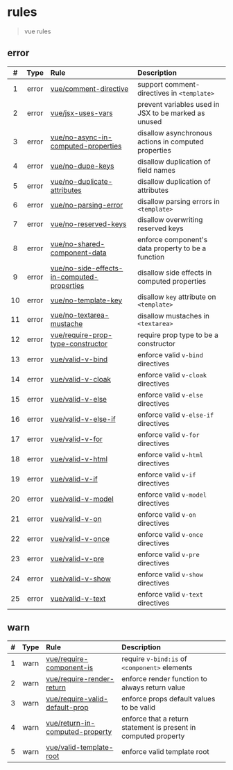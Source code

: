 # rules

> vue rules

## error

|  #  | Type  | Rule                                                                                                                     | Description                                          |
| :-: | :---: | :----------------------------------------------------------------------------------------------------------------------- | :--------------------------------------------------- |
|  1  | error | [vue/comment-directive](https://eslint.vuejs.org/rules/comment-directive.html)                                           | support comment-directives in `<template>`           |
|  2  | error | [vue/jsx-uses-vars](https://eslint.vuejs.org/rules/jsx-uses-vars.html)                                                   | prevent variables used in JSX to be marked as unused |
|  3  | error | [vue/no-async-in-computed-properties](https://eslint.vuejs.org/rules/no-async-in-computed-properties.html)               | disallow asynchronous actions in computed properties |
|  4  | error | [vue/no-dupe-keys](https://eslint.vuejs.org/rules/no-dupe-keys.html)                                                     | disallow duplication of field names                  |
|  5  | error | [vue/no-duplicate-attributes](https://eslint.vuejs.org/rules/no-duplicate-attributes.html)                               | disallow duplication of attributes                   |
|  6  | error | [vue/no-parsing-error](https://eslint.vuejs.org/rules/no-parsing-error.html)                                             | disallow parsing errors in `<template>`              |
|  7  | error | [vue/no-reserved-keys](https://eslint.vuejs.org/rules/no-reserved-keys.html)                                             | disallow overwriting reserved keys                   |
|  8  | error | [vue/no-shared-component-data](https://eslint.vuejs.org/rules/no-shared-component-data.html)                             | enforce component's data property to be a function   |
|  9  | error | [vue/no-side-effects-in-computed-properties](https://eslint.vuejs.org/rules/no-side-effects-in-computed-properties.html) | disallow side effects in computed properties         |
| 10  | error | [vue/no-template-key](https://eslint.vuejs.org/rules/no-template-key.html)                                               | disallow `key` attribute on `<template>`             |
| 11  | error | [vue/no-textarea-mustache](https://eslint.vuejs.org/rules/no-textarea-mustache.html)                                     | disallow mustaches in `<textarea>`                   |
| 12  | error | [vue/require-prop-type-constructor](https://eslint.vuejs.org/rules/require-prop-type-constructor.html)                   | require prop type to be a constructor                |
| 13  | error | [vue/valid-v-bind](https://eslint.vuejs.org/rules/valid-v-bind.html)                                                     | enforce valid `v-bind` directives                    |
| 14  | error | [vue/valid-v-cloak](https://eslint.vuejs.org/rules/valid-v-cloak.html)                                                   | enforce valid `v-cloak` directives                   |
| 15  | error | [vue/valid-v-else](https://eslint.vuejs.org/rules/valid-v-else.html)                                                     | enforce valid `v-else` directives                    |
| 16  | error | [vue/valid-v-else-if](https://eslint.vuejs.org/rules/valid-v-else-if.html)                                               | enforce valid `v-else-if` directives                 |
| 17  | error | [vue/valid-v-for](https://eslint.vuejs.org/rules/valid-v-for.html)                                                       | enforce valid `v-for` directives                     |
| 18  | error | [vue/valid-v-html](https://eslint.vuejs.org/rules/valid-v-html.html)                                                     | enforce valid `v-html` directives                    |
| 19  | error | [vue/valid-v-if](https://eslint.vuejs.org/rules/valid-v-if.html)                                                         | enforce valid `v-if` directives                      |
| 20  | error | [vue/valid-v-model](https://eslint.vuejs.org/rules/valid-v-model.html)                                                   | enforce valid `v-model` directives                   |
| 21  | error | [vue/valid-v-on](https://eslint.vuejs.org/rules/valid-v-on.html)                                                         | enforce valid `v-on` directives                      |
| 22  | error | [vue/valid-v-once](https://eslint.vuejs.org/rules/valid-v-once.html)                                                     | enforce valid `v-once` directives                    |
| 23  | error | [vue/valid-v-pre](https://eslint.vuejs.org/rules/valid-v-pre.html)                                                       | enforce valid `v-pre` directives                     |
| 24  | error | [vue/valid-v-show](https://eslint.vuejs.org/rules/valid-v-show.html)                                                     | enforce valid `v-show` directives                    |
| 25  | error | [vue/valid-v-text](https://eslint.vuejs.org/rules/valid-v-text.html)                                                     | enforce valid `v-text` directives                    |

## warn

|  #  | Type | Rule                                                                                               | Description                                                     |
| :-: | :--: | :------------------------------------------------------------------------------------------------- | :-------------------------------------------------------------- |
|  1  | warn | [vue/require-component-is](https://eslint.vuejs.org/rules/require-component-is.html)               | require `v-bind:is` of `<component>` elements                   |
|  2  | warn | [vue/require-render-return](https://eslint.vuejs.org/rules/require-render-return.html)             | enforce render function to always return value                  |
|  3  | warn | [vue/require-valid-default-prop](https://eslint.vuejs.org/rules/require-valid-default-prop.html)   | enforce props default values to be valid                        |
|  4  | warn | [vue/return-in-computed-property](https://eslint.vuejs.org/rules/return-in-computed-property.html) | enforce that a return statement is present in computed property |
|  5  | warn | [vue/valid-template-root](https://eslint.vuejs.org/rules/valid-template-root.html)                 | enforce valid template root                                     |
